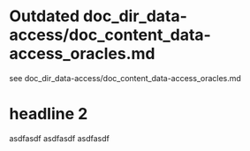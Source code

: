 # Outdated doc_dir_data-access/doc_content_data-access_oracles.md

see doc_dir_data-access/doc_content_data-access_oracles.md

# headline 2 
asdfasdf
asdfasdf
asdfasdf

